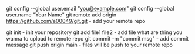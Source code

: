 git config --global user.email "you@example.com"
git config --global user.name "Your Name"
git remote add origin https://github.com/e00049/git.git    - add your remote repo

git init                    - init your repository
git add file1 file2         - add file what are thing you wanna to upload to remote repo
git commit -m "commit msg"  - add commit message 
git push origin main        - files will be push to your remote repo